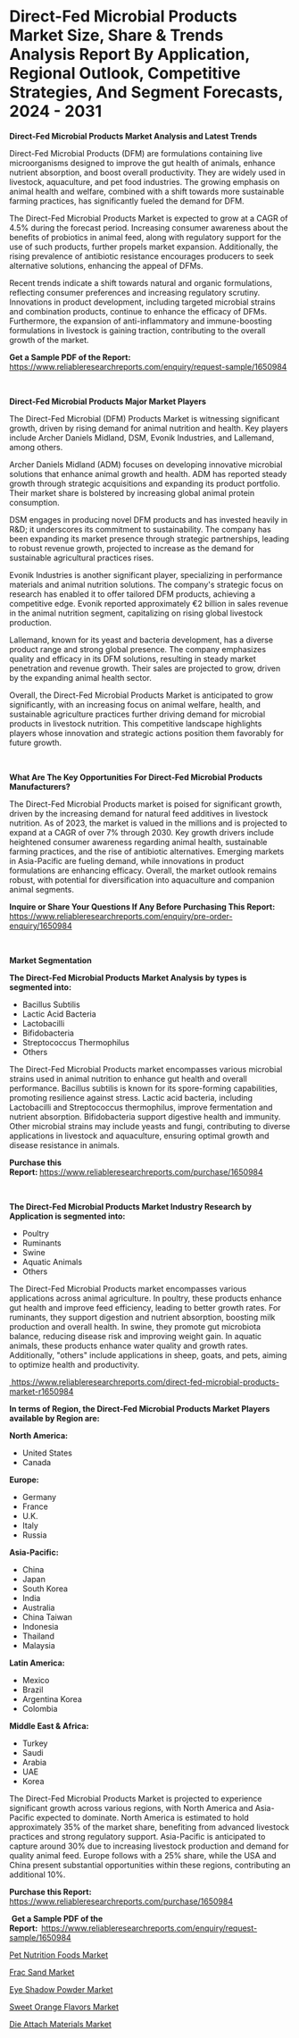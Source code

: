 <p><h1>Direct-Fed Microbial Products Market Size, Share & Trends Analysis Report By Application, Regional Outlook, Competitive Strategies, And Segment Forecasts, 2024 - 2031</h1></p><p><strong>Direct-Fed Microbial Products Market Analysis and Latest Trends</strong></p>
<p><p>Direct-Fed Microbial Products (DFM) are formulations containing live microorganisms designed to improve the gut health of animals, enhance nutrient absorption, and boost overall productivity. They are widely used in livestock, aquaculture, and pet food industries. The growing emphasis on animal health and welfare, combined with a shift towards more sustainable farming practices, has significantly fueled the demand for DFM.</p><p>The Direct-Fed Microbial Products Market is expected to grow at a CAGR of 4.5% during the forecast period. Increasing consumer awareness about the benefits of probiotics in animal feed, along with regulatory support for the use of such products, further propels market expansion. Additionally, the rising prevalence of antibiotic resistance encourages producers to seek alternative solutions, enhancing the appeal of DFMs. </p><p>Recent trends indicate a shift towards natural and organic formulations, reflecting consumer preferences and increasing regulatory scrutiny. Innovations in product development, including targeted microbial strains and combination products, continue to enhance the efficacy of DFMs. Furthermore, the expansion of anti-inflammatory and immune-boosting formulations in livestock is gaining traction, contributing to the overall growth of the market.</p></p>
<p><strong>Get a Sample PDF of the Report:&nbsp;</strong> <a href="https://www.reliableresearchreports.com/enquiry/request-sample/1650984?utm_campaign=112&utm_medium=2&utm_source=Github&utm_content=ia&utm_term=26092024&utm_id=direct-fed-microbial-products">https://www.reliableresearchreports.com/enquiry/request-sample/1650984</a></p>
<p>&nbsp;</p>
<p><strong>Direct-Fed Microbial Products Major Market Players</strong></p>
<p><p>The Direct-Fed Microbial (DFM) Products Market is witnessing significant growth, driven by rising demand for animal nutrition and health. Key players include Archer Daniels Midland, DSM, Evonik Industries, and Lallemand, among others.</p><p>Archer Daniels Midland (ADM) focuses on developing innovative microbial solutions that enhance animal growth and health. ADM has reported steady growth through strategic acquisitions and expanding its product portfolio. Their market share is bolstered by increasing global animal protein consumption.</p><p>DSM engages in producing novel DFM products and has invested heavily in R&D; it underscores its commitment to sustainability. The company has been expanding its market presence through strategic partnerships, leading to robust revenue growth, projected to increase as the demand for sustainable agricultural practices rises.</p><p>Evonik Industries is another significant player, specializing in performance materials and animal nutrition solutions. The company's strategic focus on research has enabled it to offer tailored DFM products, achieving a competitive edge. Evonik reported approximately €2 billion in sales revenue in the animal nutrition segment, capitalizing on rising global livestock production.</p><p>Lallemand, known for its yeast and bacteria development, has a diverse product range and strong global presence. The company emphasizes quality and efficacy in its DFM solutions, resulting in steady market penetration and revenue growth. Their sales are projected to grow, driven by the expanding animal health sector.</p><p>Overall, the Direct-Fed Microbial Products Market is anticipated to grow significantly, with an increasing focus on animal welfare, health, and sustainable agriculture practices further driving demand for microbial products in livestock nutrition. This competitive landscape highlights players whose innovation and strategic actions position them favorably for future growth.</p></p>
<p>&nbsp;</p>
<p><strong>What Are The Key Opportunities For Direct-Fed Microbial Products Manufacturers?</strong></p>
<p><p>The Direct-Fed Microbial Products market is poised for significant growth, driven by the increasing demand for natural feed additives in livestock nutrition. As of 2023, the market is valued in the millions and is projected to expand at a CAGR of over 7% through 2030. Key growth drivers include heightened consumer awareness regarding animal health, sustainable farming practices, and the rise of antibiotic alternatives. Emerging markets in Asia-Pacific are fueling demand, while innovations in product formulations are enhancing efficacy. Overall, the market outlook remains robust, with potential for diversification into aquaculture and companion animal segments.</p></p>
<p><strong>Inquire or Share Your Questions If Any Before Purchasing This Report:</strong> <a href="https://www.reliableresearchreports.com/enquiry/pre-order-enquiry/1650984?utm_campaign=112&utm_medium=2&utm_source=Github&utm_content=ia&utm_term=26092024&utm_id=direct-fed-microbial-products">https://www.reliableresearchreports.com/enquiry/pre-order-enquiry/1650984</a></p>
<p>&nbsp;</p>
<p><strong>Market Segmentation</strong></p>
<p><strong>The Direct-Fed Microbial Products Market Analysis by types is segmented into:</strong></p>
<p><ul><li>Bacillus Subtilis</li><li>Lactic Acid Bacteria</li><li>Lactobacilli</li><li>Bifidobacteria</li><li>Streptococcus Thermophilus</li><li>Others</li></ul></p>
<p><p>The Direct-Fed Microbial Products market encompasses various microbial strains used in animal nutrition to enhance gut health and overall performance. Bacillus subtilis is known for its spore-forming capabilities, promoting resilience against stress. Lactic acid bacteria, including Lactobacilli and Streptococcus thermophilus, improve fermentation and nutrient absorption. Bifidobacteria support digestive health and immunity. Other microbial strains may include yeasts and fungi, contributing to diverse applications in livestock and aquaculture, ensuring optimal growth and disease resistance in animals.</p></p>
<p><strong>Purchase this Report:&nbsp;</strong><a href="https://www.reliableresearchreports.com/purchase/1650984?utm_campaign=112&utm_medium=2&utm_source=Github&utm_content=ia&utm_term=26092024&utm_id=direct-fed-microbial-products">https://www.reliableresearchreports.com/purchase/1650984</a></p>
<p>&nbsp;</p>
<p><strong>The Direct-Fed Microbial Products Market Industry Research by Application is segmented into:</strong></p>
<p><ul><li>Poultry</li><li>Ruminants</li><li>Swine</li><li>Aquatic Animals</li><li>Others</li></ul></p>
<p><p>The Direct-Fed Microbial Products market encompasses various applications across animal agriculture. In poultry, these products enhance gut health and improve feed efficiency, leading to better growth rates. For ruminants, they support digestion and nutrient absorption, boosting milk production and overall health. In swine, they promote gut microbiota balance, reducing disease risk and improving weight gain. In aquatic animals, these products enhance water quality and growth rates. Additionally, "others" include applications in sheep, goats, and pets, aiming to optimize health and productivity.</p></p>
<p><a href="https://www.reliableresearchreports.com/direct-fed-microbial-products-market-r1650984?utm_campaign=112&utm_medium=2&utm_source=Github&utm_content=ia&utm_term=26092024&utm_id=direct-fed-microbial-products">&nbsp;https://www.reliableresearchreports.com/direct-fed-microbial-products-market-r1650984</a></p>
<p><strong>In terms of Region, the Direct-Fed Microbial Products Market Players available by Region are:</strong></p>
<p>
    <p> <strong> North America: </strong>
        <ul>
            <li>United States</li>
            <li>Canada</li>
        </ul>
        </p> 
    <p> <strong> Europe: </strong>
        <ul>
            <li>Germany</li>
            <li>France</li>
            <li>U.K.</li>
            <li>Italy</li>
            <li>Russia</li>
        </ul>
        </p> 
    <p> <strong> Asia-Pacific: </strong>
        <ul>
            <li>China</li>
            <li>Japan</li>
            <li>South Korea</li>
            <li>India</li>
            <li>Australia</li>
            <li>China Taiwan</li>
            <li>Indonesia</li>
            <li>Thailand</li>
            <li>Malaysia</li>
        </ul>
        </p> 
    <p> <strong> Latin America: </strong>
        <ul>
            <li>Mexico</li>
            <li>Brazil</li>
            <li>Argentina Korea</li>
            <li>Colombia</li>
        </ul>
        </p> 
    <p> <strong> Middle East & Africa: </strong>
        <ul>
            <li>Turkey</li>
            <li>Saudi</li>
            <li>Arabia</li>
            <li>UAE</li>
            <li>Korea</li>
        </ul>
    </p>
    </p>
<p><p>The Direct-Fed Microbial Products Market is projected to experience significant growth across various regions, with North America and Asia-Pacific expected to dominate. North America is estimated to hold approximately 35% of the market share, benefiting from advanced livestock practices and strong regulatory support. Asia-Pacific is anticipated to capture around 30% due to increasing livestock production and demand for quality animal feed. Europe follows with a 25% share, while the USA and China present substantial opportunities within these regions, contributing an additional 10%.</p></p>
<p><strong>Purchase this Report: </strong><a href="https://www.reliableresearchreports.com/purchase/1650984?utm_campaign=112&utm_medium=2&utm_source=Github&utm_content=ia&utm_term=26092024&utm_id=direct-fed-microbial-products">https://www.reliableresearchreports.com/purchase/1650984</a></p>
<p>&nbsp;<strong>Get a Sample PDF of the Report:&nbsp;&nbsp;</strong><a href="https://www.reliableresearchreports.com/enquiry/request-sample/1650984?utm_campaign=112&utm_medium=2&utm_source=Github&utm_content=ia&utm_term=26092024&utm_id=direct-fed-microbial-products">https://www.reliableresearchreports.com/enquiry/request-sample/1650984</a></p>
<p><strong></strong></p>
<p><p><a href="https://github.com/SanjidaMahmud81/Market-Research-Report-List-1/blob/main/pet-nutrition-foods-market.md?utm_campaign=112&utm_medium=2&utm_source=Github&utm_content=ia&utm_term=26092024&utm_id=direct-fed-microbial-products">Pet Nutrition Foods Market</a></p><p><a href="https://www.linkedin.com/pulse/global-frac-sand-market-trends-insights-growth-opportunities-challenges-zfe3f?utm_campaign=112&utm_medium=2&utm_source=Github&utm_content=ia&utm_term=26092024&utm_id=direct-fed-microbial-products">Frac Sand Market</a></p><p><a href="https://issuu.com/reportprime-2/docs/eye-shadow-powder-market-size-2030._56cf46f746ac40?utm_campaign=112&utm_medium=2&utm_source=Github&utm_content=ia&utm_term=26092024&utm_id=direct-fed-microbial-products">Eye Shadow Powder Market</a></p><p><a href="https://github.com/MarlinNader2023/Market-Research-Report-List-1/blob/main/sweet-orange-flavors-market.md?utm_campaign=112&utm_medium=2&utm_source=Github&utm_content=ia&utm_term=26092024&utm_id=direct-fed-microbial-products">Sweet Orange Flavors Market</a></p><p><a href="https://www.linkedin.com/pulse/how-regions-adapting-die-attach-materials-market-global-trends-qpiaf?utm_campaign=112&utm_medium=2&utm_source=Github&utm_content=ia&utm_term=26092024&utm_id=direct-fed-microbial-products">Die Attach Materials Market</a></p></p>